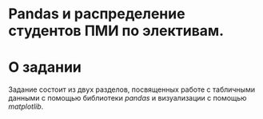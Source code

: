 # Pandas и распределение студентов ПМИ по элективам.
# О задании
Задание состоит из двух разделов, посвященных работе с табличными данными с помощью библиотеки *pandas* и визуализации с помощью *matplotlib*. 
